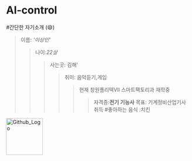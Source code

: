 # AI-control
#간단한 자기소개
(:smile:)
>이름: _'이상민'_
 >>나이:_22살_
 >>>사는곳: 김해'
 >>>>취미: 음악듣기,게임
 >>>>> 현재 창원폴리텍Vll 스마트팩토리과 재학중
 >>>>>>자격증:__전기 기능사__
목표: 기계정비산업기사 취득 
#좋아하는 음식 :치킨 



<img src="https://media.istockphoto.com/photos/plate-of-fried-chicken-on-blue-plaid-towel-picture-id452813985" width="100px" height="100px" title="Github_Logo"></img>

